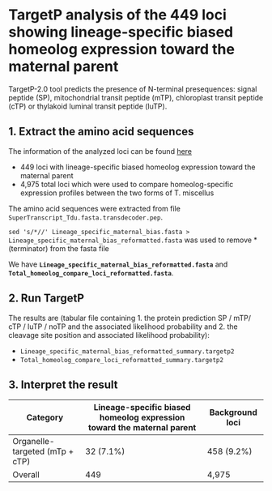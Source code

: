 # TargetP analysis of the 449 loci showing lineage-specific biased homeolog expression toward the maternal parent

TargetP-2.0 tool predicts the presence of N-terminal presequences: signal peptide (SP), mitochondrial transit peptide (mTP), chloroplast transit peptide (cTP) or thylakoid luminal transit peptide (luTP).

## 1. Extract the amino acid sequences
The information of the analyzed loci can be found [here](https://github.com/GatorShan/Tragopogon-Inflorescence-RNA-seq-Analysis/tree/master/Polyploid_alignment/Homeolog-specific-expression_Tms-Tml_Compare)
  - 449 loci with lineage-specific biased homeolog expression toward the maternal parent 
  - 4,975 total loci which were used to compare homeolog-specific expression profiles between the two forms of T. miscellus

The amino acid sequences were extracted from file `SuperTranscript_Tdu.fasta.transdecoder.pep`.

`sed 's/*//' Lineage_specific_maternal_bias.fasta > Lineage_specific_maternal_bias_reformatted.fasta` was used to remove * (terminator) from the fasta file

We have **`Lineage_specific_maternal_bias_reformatted.fasta`** and **`Total_homeolog_compare_loci_reformatted.fasta`**.

## 2. Run TargetP
The results are (tabular file containing 1. the protein prediction SP / mTP/ cTP / luTP / noTP and the associated likelihood probability and 2. the cleavage site position and associated likelihood probability):
  - `Lineage_specific_maternal_bias_reformatted_summary.targetp2`
  - `Total_homeolog_compare_loci_reformatted_summary.targetp2`

## 3. Interpret the result
| Category | Lineage-specific biased homeolog expression toward the maternal parent | Background loci |
| -- | -- | -- |
| Organelle-targeted (mTp + cTP) | 32 (7.1%) | 458 (9.2%) |
| Overall | 449 | 4,975 |


